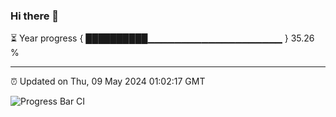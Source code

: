 ### Hi there 👋

⏳ Year progress { ██████████▁▁▁▁▁▁▁▁▁▁▁▁▁▁▁▁▁▁▁▁ } 35.26 %

---

⏰ Updated on Thu, 09 May 2024 01:02:17 GMT

![Progress Bar CI](https://github.com/liununu/liununu/workflows/Progress%20Bar%20CI/badge.svg)
